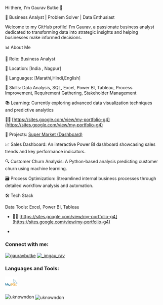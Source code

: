 
Hi there, I'm Gaurav Butke 👋

🚀 Business Analyst | Problem Solver | Data Enthusiast

Welcome to my GitHub profile! I'm Gaurav, a passionate business analyst dedicated to transforming data into strategic insights and helping businesses make informed decisions.

📊 About Me

🎯 Role: Business Analyst

📍 Location: [India , Nagpur]

💬 Languages: [Marathi,Hindi,English]

🧠 Skills: Data Analysis, SQL, Excel, Power BI, Tableau, Process Improvement, Requirement Gathering, Stakeholder Management

📚 Learning: Currently exploring advanced data visualization techniques and predictive analytics 

👨‍💻  [https://sites.google.com/view/my-portfolio-g4](https://sites.google.com/view/my-portfolio-g4)

📂 Projects: [Super Market (Dashboard)](https://public.tableau.com/views/Dashboard2_1_17409805932750/Dashboard13?:language=en-US&publish=yes&:sid=&:redirect=auth&:display_count=n&:origin=viz_share_link)

📈 Sales Dashboard: An interactive Power BI dashboard showcasing sales trends and key performance indicators.

🔍 Customer Churn Analysis: A Python-based analysis predicting customer churn using machine learning.

🗃️ Process Optimization: Streamlined internal business processes through detailed workflow analysis and automation.

🛠️ Tech Stack

Data Tools: Excel, Power BI, Tableau



- 👨‍💻  [https://sites.google.com/view/my-portfolio-g4](https://sites.google.com/view/my-portfolio-g4)

-

<h3 align="left">Connect with me:</h3>
<p align="left">
<a href="https://linkedin.com/in/gauravbutke" target="blank"><img align="center" src="https://raw.githubusercontent.com/rahuldkjain/github-profile-readme-generator/master/src/images/icons/Social/linked-in-alt.svg" alt="gauravbutke" height="30" width="40" /></a>
<a href="https://instagram.com/_imgau_rav" target="blank"><img align="center" src="https://raw.githubusercontent.com/rahuldkjain/github-profile-readme-generator/master/src/images/icons/Social/instagram.svg" alt="_imgau_rav" height="30" width="40" /></a>
</p>

<h3 align="left">Languages and Tools:</h3>
<p align="left"> <a href="https://www.mysql.com/" target="_blank" rel="noreferrer"> <img src="https://raw.githubusercontent.com/devicons/devicon/master/icons/mysql/mysql-original-wordmark.svg" alt="mysql" width="40" height="40"/> </a> </p>

<p><img align="left" src="https://github-readme-stats.vercel.app/api/top-langs?username=uknowndon&show_icons=true&locale=en&layout=compact" alt="uknowndon" /></p>

<p>&nbsp;<img align="center" src="https://github-readme-stats.vercel.app/api?username=uknowndon&show_icons=true&locale=en" alt="uknowndon" /></p>
